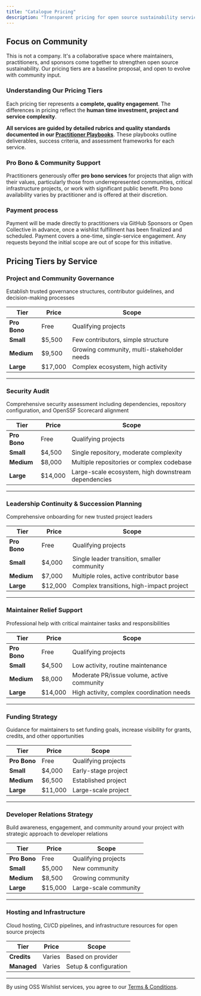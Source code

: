 ```yaml
---
title: "Catalogue Pricing"
description: "Transparent pricing for open source sustainability services. Fair rates that respect practitioner expertise and project needs."
---
```


<!-- 
  NOTE: Pricing values shown below are for display purposes.
  The source of truth for pricing data is in each service's frontmatter (src/content/services/*.md).
  When updating prices:
  1. Update the individual service file frontmatter (e.g., governance-setup.md)
  2. Update the corresponding table below to match
  This ensures pricing is consistent across the platform (catalog, wishlist form, fulfill page).
-->

## Focus on Community

This is not a company. It's a collaborative space where maintainers, practitioners, and sponsors come together to strengthen open source sustainability. Our pricing tiers are a baseline proposal, and open to evolve with community input.  


### Understanding Our Pricing Tiers

Each pricing tier represents a **complete, quality engagement**. The differences in pricing reflect the **human time investment, project and service complexity**. 

**All services are guided by detailed rubrics and quality standards documented in our [Practitioner Playbooks](/oss-wishlist-website/playbooks)**. These playbooks outline deliverables, success criteria, and assessment frameworks for each service.  

### Pro Bono & Community Support

Practitioners generously offer **pro bono services** for projects that align with their values, particularly those from underrepresented communities, critical infrastructure projects, or work with significant public benefit. Pro bono availability varies by practitioner and is offered at their discretion.

### Payment process

Payment will be made directly to practitioners via GitHub Sponsors or Open Collective in advance, once a wishlist fulfillment has been finalized and scheduled. Payment covers a one-time, single-service engagement. Any requests beyond the initial scope are out of scope for this initiative.

## Pricing Tiers by Service

### Project and Community Governance

Establish trusted governance structures, contributor guidelines, and decision-making processes

| Tier | Price | Scope |
|------|-------|-------|
| **Pro Bono** | Free | Qualifying projects |
| **Small** | $5,500 | Few contributors, simple structure |
| **Medium** | $9,500 | Growing community, multi-stakeholder needs |
| **Large** | $17,000 | Complex ecosystem, high activity |

---

### Security Audit

Comprehensive security assessment including dependencies, repository configuration, and OpenSSF Scorecard alignment

| Tier | Price | Scope |
|------|-------|-------|
| **Pro Bono** | Free | Qualifying projects |
| **Small** | $4,500 | Single repository, moderate complexity |
| **Medium** | $8,000 | Multiple repositories or complex codebase |
| **Large** | $14,000 | Large-scale ecosystem, high downstream dependencies |

---

### Leadership Continuity & Succession Planning

Comprehensive onboarding for new trusted project leaders

| Tier | Price | Scope |
|------|-------|-------|
| **Pro Bono** | Free | Qualifying projects |
| **Small** | $4,000 | Single leader transition, smaller community |
| **Medium** | $7,000 | Multiple roles, active contributor base |
| **Large** | $12,000 | Complex transitions, high-impact project |

---

### Maintainer Relief Support

Professional help with critical maintainer tasks and responsibilities

| Tier | Price | Scope |
|------|-------|-------|
| **Pro Bono** | Free | Qualifying projects |
| **Small** | $4,500 | Low activity, routine maintenance |
| **Medium** | $8,000 | Moderate PR/issue volume, active community |
| **Large** | $14,000 | High activity, complex coordination needs |

---

### Funding Strategy

Guidance for maintainers to set funding goals, increase visibility for grants, credits, and other opportunities

| Tier | Price | Scope |
|------|-------|-------|
| **Pro Bono** | Free | Qualifying projects |
| **Small** | $4,000 | Early-stage project |
| **Medium** | $6,500 | Established project |
| **Large** | $11,000 | Large-scale project |

---

### Developer Relations Strategy

Build awareness, engagement, and community around your project with strategic approach to developer relations

| Tier | Price | Scope |
|------|-------|-------|
| **Pro Bono** | Free | Qualifying projects |
| **Small** | $5,000 | New community |
| **Medium** | $8,500 | Growing community |
| **Large** | $15,000 | Large-scale community |

---

### Hosting and Infrastructure

Cloud hosting, CI/CD pipelines, and infrastructure resources for open source projects

| Tier | Price | Scope |
|------|-------|-------|
| **Credits** | Varies | Based on provider |
| **Managed** | Varies | Setup & configuration |

---

By using OSS Wishlist services, you agree to our [Terms & Conditions](/oss-wishlist-website/terms).

